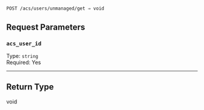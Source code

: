# 

```
POST /acs/users/unmanaged/get ⇒ void
```



## Request Parameters

### `acs_user_id`

Type: `string`\
Required: Yes



---

## Return Type

void
